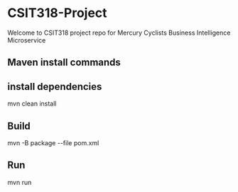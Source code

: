 # CSIT318-Project

Welcome to CSIT318 project repo for Mercury Cyclists Business Intelligence Microservice

## Maven install commands
## install dependencies
mvn clean install

## Build
mvn -B package --file pom.xml

## Run
mvn run